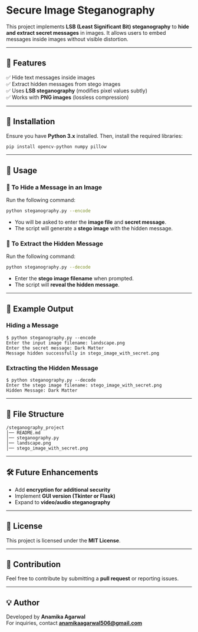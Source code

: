 # Secure Image Steganography

This project implements **LSB (Least Significant Bit) steganography** to **hide and extract secret messages** in images. It allows users to embed messages inside images without visible distortion.

---

## 📌 Features
✅ Hide text messages inside images  
✅ Extract hidden messages from stego images  
✅ Uses **LSB steganography** (modifies pixel values subtly)  
✅ Works with **PNG images** (lossless compression)  

---

## 🔧 Installation
Ensure you have **Python 3.x** installed. Then, install the required libraries:  
```bash
pip install opencv-python numpy pillow
```

---

## 🚀 Usage
### **🔹 To Hide a Message in an Image**
Run the following command:  
```bash
python steganography.py --encode
```
- You will be asked to enter the **image file** and **secret message**.  
- The script will generate a **stego image** with the hidden message.  

### **🔹 To Extract the Hidden Message**
Run the following command:  
```bash
python steganography.py --decode
```
- Enter the **stego image filename** when prompted.  
- The script will **reveal the hidden message**.

---

## 📌 Example Output
### **Hiding a Message**
```
$ python steganography.py --encode
Enter the input image filename: landscape.png
Enter the secret message: Dark Matter
Message hidden successfully in stego_image_with_secret.png
```

### **Extracting the Hidden Message**
```
$ python steganography.py --decode
Enter the stego image filename: stego_image_with_secret.png
Hidden Message: Dark Matter
```

---

## 📂 File Structure
```
/steganography_project
│── README.md
│── steganography.py
│── landscape.png
│── stego_image_with_secret.png
```

---

## 🛠 Future Enhancements
- Add **encryption for additional security**  
- Implement **GUI version (Tkinter or Flask)**  
- Expand to **video/audio steganography**  

---

## 📜 License
This project is licensed under the **MIT License**.

---

## 🤝 Contribution
Feel free to contribute by submitting a **pull request** or reporting issues.  

---

## 💡 Author
Developed by **Anamika Agarwal**  
For inquiries, contact **anamikaagarwal506@gmail.com**


